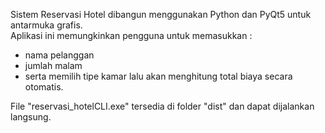 Sistem Reservasi Hotel dibangun menggunakan Python dan PyQt5 untuk antarmuka grafis.  
Aplikasi ini memungkinkan pengguna untuk memasukkan : 
- nama pelanggan
- jumlah malam
- serta memilih tipe kamar lalu akan menghitung total biaya secara otomatis.

File "reservasi_hotelCLI.exe" tersedia di folder "dist" dan dapat dijalankan langsung. 
